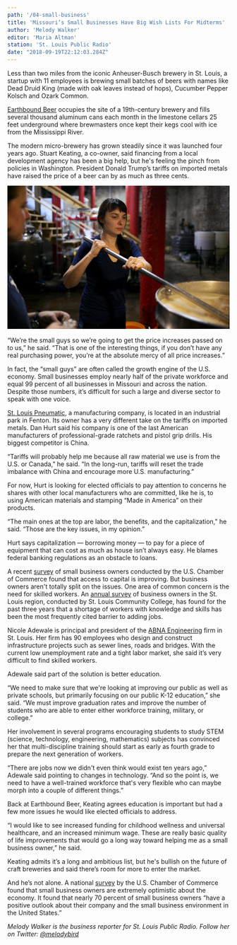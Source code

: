 ```yaml
---
path: '/04-small-business'
title: 'Missouri’s Small Businesses Have Big Wish Lists For Midterms'
author: 'Melody Walker'
editor: 'Maria Altman'
station: 'St. Louis Public Radio'
date: "2018-09-19T22:12:03.284Z"
---
```


Less than two miles from the iconic Anheuser-Busch brewery in St. Louis, a startup with 11 employees is brewing small batches of beers with names like Dead Druid King (made with oak leaves instead of hops), Cucumber Pepper Kolsch and Ozark Common.

[Earthbound Beer](http://www.earthboundbeer.com/) occupies the site of a 19th-century brewery and fills several thousand aluminum cans each month in the limestone cellars 25 feet underground where brewmasters once kept their kegs cool with ice from the Mississippi River.

The modern micro-brewery has grown steadily since it was launched four years ago. Stuart Keating, a co-owner, said financing from a local development agency has been a big help, but he's feeling the pinch from policies in Washington. President Donald Trump’s tariffs on imported metals have raised the price of a beer can by as much as three cents.

![Person making beer](./091818_CH_earthboundbeer_01_03.jpg)

“We’re the small guys so we’re going to get the price increases passed on to us,” he said. “That is one of the interesting things, if you don’t have any real purchasing power, you’re at the absolute mercy of all price increases.”

In fact, the “small guys” are often called the growth engine of the U.S. economy. Small businesses employ nearly half of the private workforce and equal 99 percent of all businesses in Missouri and across the nation. Despite those numbers, it’s difficult for such a large and diverse sector to speak with one voice.

[St. Louis Pneumatic](https://www.stlouispneumatic.com/), a manufacturing company, is located in an industrial park in Fenton. Its owner has a very different take on the tariffs on imported metals. Dan Hurt said his company is one of the last American manufacturers of professional-grade ratchets and pistol grip drills. His biggest competitor is China.

“Tariffs will probably help me because all raw material we use is from the U.S. or Canada,” he said. “In the long-run, tariffs will reset the trade imbalance with China and encourage more U.S. manufacturing.”

For now, Hurt is looking for elected officials to pay attention to concerns he shares with other local manufacturers who are committed, like he is, to using American materials and stamping “Made in America” on their products.

“The main ones at the top are labor, the benefits, and the capitalization,” he said. “Those are the key issues, in my opinion.”

Hurt says capitalization — borrowing money — to pay for a piece of equipment that can cost as much as house isn’t always easy. He blames federal banking regulations as an obstacle to loans.

A recent [survey](https://www.uschamber.com/sbindex/summary/) of small business owners conducted by the U.S. Chamber of Commerce found that access to capital is improving. But business owners aren't totally split on the issues. One area of common concern is the need for skilled workers. An [annual survey](https://www.stlcc.edu/workforce/st-louis-workforce/sslw2018-report-download.aspx) of business owners in the St. Louis region, conducted by St. Louis Community College, has found for the past three years that a shortage of workers with knowledge and skills has been the most frequently cited barrier to adding jobs.

Nicole Adewale is principal and president of the [ABNA Engineering](http://www.abnaengineering.com/) firm in St. Louis. Her firm has 90 employees who design and construct infrastructure projects such as sewer lines, roads and bridges. With the current low unemployment rate and a tight labor market, she said it’s very difficult to find skilled workers.

Adewale said part of the solution is better education.

“We need to make sure that we're looking at improving our public as well as private schools, but primarily focusing on our public K-12 education,” she said. “We must improve graduation rates and improve the number of students who are able to enter either workforce training, military, or college.”

Her involvement in several programs encouraging students to study STEM (science, technology, engineering, mathematics) subjects has convinced her that multi-discipline training should start as early as fourth grade to prepare the next generation of workers.

“There are jobs now we didn't even think would exist ten years ago,” Adewale said pointing to changes in technology. “And so the point is, we need to have a well-trained workforce that's very flexible who can maybe morph into a couple of different things.”

Back at Earthbound Beer, Keating agrees education is important but had a few more issues he would like elected officials to address.

“I would like to see increased funding for childhood wellness and universal healthcare, and an increased minimum wage. These are really basic quality of life improvements that would go a long way toward helping me as a small business owner,” he said.

Keating admits it’s a long and ambitious list, but he's bullish on the future of craft breweries and said there’s room for more to enter the market.

And he’s not alone. A national [survey](https://www.uschamber.com/sbindex/summary/) by the U.S. Chamber of Commerce found that small business owners are extremely optimistic about the economy. It found that nearly 70 percent of small business owners “have a positive outlook about their company and the small business environment in the United States.”

_Melody Walker is the business reporter for St. Louis Public Radio. Follow her on Twitter: [@melodybird](https://twitter.com/melodybird)_
